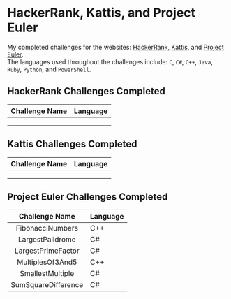# HackerRank, Kattis, and Project Euler
My completed challenges for the websites: [HackerRank](https://www.hackerrank.com "HackerRank Homepage"), [Kattis](https://open.kattis.com "Kattis Homepage"), and [Project Euler](https://www.projecteuler.net "Project Euler Homepage").</br>
The languages used throughout the challenges include: `C`, `C#`, `C++`, `Java`, `Ruby`, `Python`, and `PowerShell`. 

## HackerRank Challenges Completed 
| Challenge Name| Language      | 
| :------------:|:--------------| 
|               |               | 
|               |               | 
|               |               | 

## Kattis Challenges Completed 
| Challenge Name| Language      | 
| :------------:|:--------------| 
|               |               | 
|               |               | 
|               |               |

## Project Euler Challenges Completed 
| Challenge Name       | Language      | 
| :-------------------:|:--------------| 
| FibonacciNumbers     | C++           | 
| LargestPalidrome     | C#            | 
| LargestPrimeFactor   | C#            |
| MultiplesOf3And5     | C++           |
| SmallestMultiple     | C#            |
| SumSquareDifference  | C#            |
